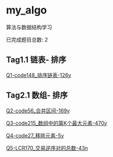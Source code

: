 # my_algo

算法与数据结构学习

已完成题目总数: 2


## Tag1.1 链表- 排序

[Q1-code148_排序链表-126y]()



## Tag2.1 数组- 排序

[Q2-code56_合并区间-169y]()

[Q3-code215_数组中的第K个最大元素-470y]()

[Q4-code27_移除元素-5y]()

[Q5-LCR170_交易逆序对的总数-43n]()



